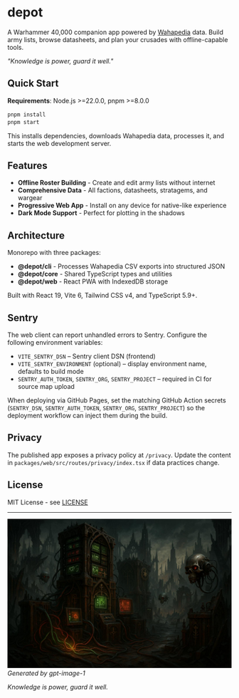 # depot

A Warhammer 40,000 companion app powered by [Wahapedia](https://wahapedia.ru) data. Build army lists, browse datasheets, and plan your crusades with offline-capable tools.

*"Knowledge is power, guard it well."*

## Quick Start

**Requirements**: Node.js >=22.0.0, pnpm >=8.0.0

```bash
pnpm install
pnpm start
```

This installs dependencies, downloads Wahapedia data, processes it, and starts the web development server.

## Features

- **Offline Roster Building** - Create and edit army lists without internet
- **Comprehensive Data** - All factions, datasheets, stratagems, and wargear
- **Progressive Web App** - Install on any device for native-like experience
- **Dark Mode Support** - Perfect for plotting in the shadows

## Architecture

Monorepo with three packages:
- **@depot/cli** - Processes Wahapedia CSV exports into structured JSON
- **@depot/core** - Shared TypeScript types and utilities
- **@depot/web** - React PWA with IndexedDB storage

Built with React 19, Vite 6, Tailwind CSS v4, and TypeScript 5.9+.

## Sentry

The web client can report unhandled errors to Sentry. Configure the following environment variables:

- `VITE_SENTRY_DSN` – Sentry client DSN (frontend)
- `VITE_SENTRY_ENVIRONMENT` (optional) – display environment name, defaults to build mode
- `SENTRY_AUTH_TOKEN`, `SENTRY_ORG`, `SENTRY_PROJECT` – required in CI for source map upload

When deploying via GitHub Pages, set the matching GitHub Action secrets (`SENTRY_DSN`, `SENTRY_AUTH_TOKEN`, `SENTRY_ORG`, `SENTRY_PROJECT`) so the deployment workflow can inject them during the build.

## Privacy

The published app exposes a privacy policy at `/privacy`. Update the content in `packages/web/src/routes/privacy/index.tsx` if data practices change.

## License

MIT License - see [LICENSE](LICENSE.md)

---

![Depot](depot.jpeg)
*Generated by gpt-image-1*

*Knowledge is power, guard it well.*
